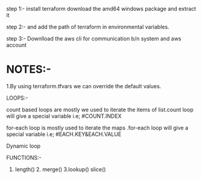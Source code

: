 step 1:-  install terraform download the amd64 windows package and extract it

step 2:- and add the path of terraform in environmental variables.

step 3:- Downlload the aws cli for communication b/n system and aws account

# NOTES:-

1.By using terraform.tfvars we can override the default values.

LOOPS:-

count based loops are mostly we used to iterate the items of list.count loop will give a special variable i.e; #COUNT.INDEX

for-each loop is mostly used to iterate the maps .for-each  loop will give a special variable i.e; #EACH.KEY&EACH.VALUE

Dynamic loop

FUNCTIONS:-
1. length() 2.  merge() 3.lookup() slice()
